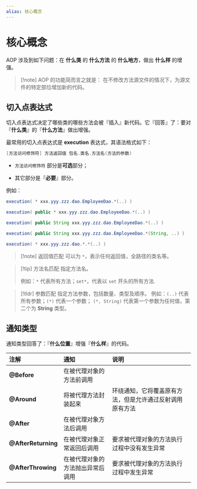 ```yaml
---
alias: 核心概念
---
```


# 核心概念

AOP 涉及到如下问题：在 **什么类** 的 **什么方法** 的 **什么地方**，做出 **什么样** 的增强。

> [!note] AOP 的功能简而言之就是：
> 在不修改方法源文件的情况下，为源文件的特定部位增加新的代码。

## 切入点表达式

切入点表达式决定了哪些类的哪些方法会被『插入』新代码。它『回答』了：要对『**什么类**』的『**什么方法**』做出增强。

最常用的切入点表达式是 **execution** 表达式，其语法格式如下：

```java
[方法访问修饰符] 方法返回值 包名.类名.方法名(方法的参数)
```

- `方法访问修饰符` 部分是**可选**部分；

- 其它部分是『**必要**』部分。


例如：

```java
execution( * xxx.yyy.zzz.dao.EmployeeDao.*(..) )

execution( public * xxx.yyy.zzz.dao.EmployeeDao.*(..) )

execution( public String xxx.yyy.zzz.dao.EmployeeDao.*(..) )

execution( public String xxx.yyy.zzz.dao.EmployeeDao.*(String, ..) )

execution( * xxx.yyy.zzz.dao.*.*(..) )
```


> [!note] 返回值匹配
> 可以为 `*`，表示任何返回值，全路径的类名等。

> [!tip] 方法名匹配
> 指定方法名。
> 
> 例如：`*` 代表所有方法；`set*`，代表以 `set` 开头的所有方法.

> [!tldr] 参数匹配
>  指定方法参数，包括数量、类型及顺序。
>  例如：`(..)` 代表所有参数；`(*)` 代表一个参数； `(*, String)` 代表第一个参数为任何值，第二个为 **String** 类型。


## 通知类型

通知类型回答了：『**什么位置**』增强『**什么样**』的代码。

| 注解 | 通知 | 说明 |
| :- | :- | :- |
| **@Before** | 在被代理对象的方法前调用 | |
| **@Around** | 将被代理方法封装起来 | 环绕通知，它将覆盖原有方法，但是允许通过反射调用原有方法 |
| **@After** | 在被代理对象方法后调用 | |
| **@AfterReturning** | 在被代理对象正常返回后调用|要求被代理对象的方法执行过程中没有发生异常 |
| **@AfterThrowing** | 在被代理对象的方法抛出异常后调用|要求被代理对象的方法执行过程中发生异常 |

